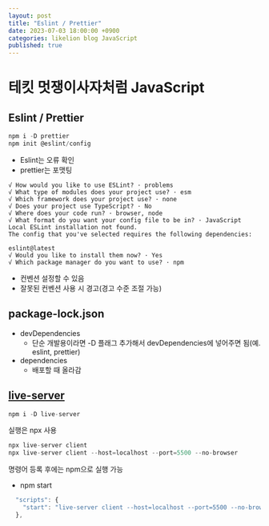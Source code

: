 ```yaml
---
layout: post
title: "Eslint / Prettier"
date: 2023-07-03 18:00:00 +0900
categories: likelion blog JavaScript
published: true
---
```


# 테킷 멋쟁이사자처럼 JavaScript

## Eslint / Prettier

```js
npm i -D prettier
npm init @eslint/config
```

- Eslint는 오류 확인
- prettier는 포맷팅

```
√ How would you like to use ESLint? · problems
√ What type of modules does your project use? · esm
√ Which framework does your project use? · none
√ Does your project use TypeScript? · No
√ Where does your code run? · browser, node
√ What format do you want your config file to be in? · JavaScript
Local ESLint installation not found.
The config that you've selected requires the following dependencies:

eslint@latest
√ Would you like to install them now? · Yes
√ Which package manager do you want to use? · npm
```

- 컨벤션 설정할 수 있음
- 잘못된 컨벤션 사용 시 경고(경고 수준 조절 가능)

## package-lock.json

- devDependencies
  - 단순 개발용이라면 -D 플래그 추가해서 devDependencies에 넣어주면 됨(예. eslint, prettier)
- dependencies
  - 배포할 때 올라감

## [live-server][]

```js
npm i -D live-server
```

[live-server]: https://www.npmjs.com/package/live-server

실행은 npx 사용

```js
npx live-server client
npx live-server client --host=localhost --port=5500 --no-browser
```

명령어 등록 후에는 npm으로 실행 가능

- npm start

```js
  "scripts": {
    "start": "live-server client --host=localhost --port=5500 --no-browser"
  },
```

